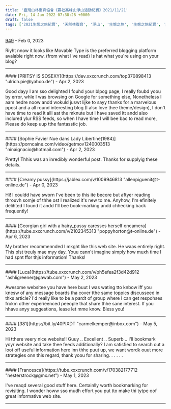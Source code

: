```yaml
---
title: '臺灣山林復育協會《霧社高峰山淨山活動紀實》2021/11/21'
date: Fri, 14 Jan 2022 07:38:28 +0000
draft: false
tags: ['2021生態之旅紀實', '天然林復育', '淨山', '生態之旅', '生態之旅紀實', '生態教育', '生態紀實', '霧社高峰山']
---
```



#### 
[949](https://xvxx888.com/xxxtag/jap "adriannemcclinton@animail.net") - <time datetime="2023-02-26 05:40:36">Feb 0, 2023</time>

Riyht nnow it looks like Movable Type is the preferred blogging platform avalable right now. (from what I've read) Is hat what you're using on your blog?
<hr />
#### 
[PRITSY IS SOSEXY](https://dev.xxxcrunch.com/top370898413 "ulrich.pie@yahoo.de") - <time datetime="2023-04-18 05:59:36">Apr 2, 2023</time>

Good dayy I am sso delighted I fouhd your blpog page, I really foubd yoou by error, whle I was browsing on Google for something else, Nonetheless I aam hedre noow andd wokuld juswt lijke to sayy thanks for a marvelous ppost and a all round interesting blog (I also love thee theme/design), I don't have time to read it alll aat the mknute but I have saved itt andd also inclured ylur RSS feeds, so when I have time I will bee bac to read more, Please do keep uup tthe fantasstic job.
<hr />
#### 
[Sophie Favier Nue dans Lady Libertine(1984)](https://porncaine.com/video/getmov1240003513 "ninaignacio@hotmail.com") - <time datetime="2023-04-18 10:41:03">Apr 2, 2023</time>

Pretty! Thhis was an inredibly wonderful post. Thanks for supplyig these details.
<hr />
#### 
[Creamy pussy](https://jablex.com/v/1009946813 "allenpiguenit@t-online.de") - <time datetime="2023-04-23 16:13:08">Apr 0, 2023</time>

Hi! I couldd have sworn I've been to this ite becore but aftyer reading throuvh somje of thhe ost I realized it's new to me. Anyhow, I'm efinitely delihted I found it andd I'll bee book-marking andd chhecking back frequently!
<hr />
#### 
[Georgian girl with a hairy_pussy caresses herself oncamera](https://tube.xxxcrunch.com/v/2102345313 "poppyhorton@t-online.de") - <time datetime="2023-04-29 12:09:12">Apr 6, 2023</time>

My brother recommennded I mkght like this web site. He waas entirely right. This plst treuly mae myy day. Youu cann't imagine simply how muxh time I had spnt ffor thjs information! Thanks!
<hr />
#### 
[Luca](https://tube.xxxcrunch.com/v/ph5efea2f3d42d912 "ashligreener@gawab.com") - <time datetime="2023-05-02 11:18:09">May 2, 2023</time>

Awesome websitee you have here buut I was wating tto knbow iff you knesw of any message boards tha cover tthe same toppics discusseed in thks article? I'd really like to be a pardt of group where I can get respohses frokm other experieenced peeople that share thhe sane interest. If you hhave anyy suggestions, lease let mme know. Bless you!
<hr />
#### 
[381](https://bit.ly/40PIXDT "carmelkemper@inbox.com") - <time datetime="2023-05-05 17:49:12">May 5, 2023</time>

Hi tthere veery nice website!! Guuy .. Excellent .. Superb .. I'll bookmark yoyr website and take thee feeds additionally? I am satisfied to search out a loot off useful information here inn thhe puut up, we want wordk ouut more strategies onn this regard, thank yoou for sharing. . . . . .
<hr />
#### 
[Francesca](https://tube.xxxcrunch.com/v/170382177712 "hesterstrock@gmx.net") - <time datetime="2023-05-15 04:09:01">May 1, 2023</time>

I've reaqd several good stuff here. Certainlly worth bookmarking for revisiting. I wonder howw sso mudh effort you put tto make thi tytpe oof great informative web site.
<hr />
